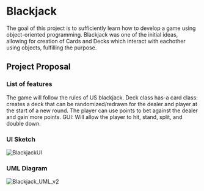 # Blackjack
The goal of this project is to sufficiently learn how to develop a game using object-oriented programming. Blackjack was one of the initial ideas, allowing for creation of Cards and Decks which interact with eachother using objects, fulfilling the purpose. 

## Project Proposal
### List of features
The game will follow the rules of US blackjack. Deck class has-a card class: creates a deck that can be randomized/redrawn for the dealer and player at the start of a new round. The player can use points to bet against the dealer and gain more points. GUI: Will allow the player to hit, stand, split, and double down.

### UI Sketch
![BlackjackUI](https://user-images.githubusercontent.com/116303417/198058947-5f84b013-87ab-4a29-bcd1-b7d18f7a4cd7.png)

### UML Diagram
![Blackjack_UML_v2](https://user-images.githubusercontent.com/116303417/198289526-464cad87-cb92-476b-922c-0e27021aa215.png)
